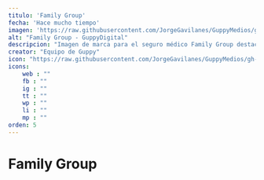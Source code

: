 ```yaml
---
titulo: 'Family Group'
fecha: 'Hace mucho tiempo'
imagen: 'https://raw.githubusercontent.com/JorgeGavilanes/GuppyMedios/gh-pages/proyecto-FamilyGroup.png'
alt: "Family Group - GuppyDigital"
descripcion: "Imagen de marca para el seguro médico Family Group destacando servicios especializados médicos y odontológicos."
creator: "Equipo de Guppy"
icon: "https://raw.githubusercontent.com/JorgeGavilanes/GuppyMedios/gh-pages/Guppy.svg"
icons:
    web : ""
    fb : ""
    ig : ""
    tt : ""
    wp : ""
    li : ""
    mp : ""
orden: 5
---
```


# Family Group